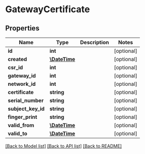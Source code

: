 # GatewayCertificate

## Properties
Name | Type | Description | Notes
------------ | ------------- | ------------- | -------------
**id** | **int** |  | [optional] 
**created** | [**\DateTime**](\DateTime.md) |  | [optional] 
**csr_id** | **int** |  | [optional] 
**gateway_id** | **int** |  | [optional] 
**network_id** | **int** |  | [optional] 
**certificate** | **string** |  | [optional] 
**serial_number** | **string** |  | [optional] 
**subject_key_id** | **string** |  | [optional] 
**finger_print** | **string** |  | [optional] 
**valid_from** | [**\DateTime**](\DateTime.md) |  | [optional] 
**valid_to** | [**\DateTime**](\DateTime.md) |  | [optional] 

[[Back to Model list]](../README.md#documentation-for-models) [[Back to API list]](../README.md#documentation-for-api-endpoints) [[Back to README]](../README.md)


